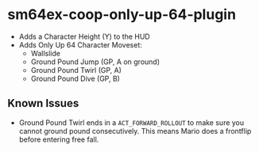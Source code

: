 # sm64ex-coop-only-up-64-plugin

* Adds a Character Height (Y) to the HUD
* Adds Only Up 64 Character Moveset:
  * Wallslide
  * Ground Pound Jump (GP, A on ground)
  * Ground Pound Twirl (GP, A)
  * Ground Pound Dive (GP, B)

## Known Issues

* Ground Pound Twirl ends in a `ACT_FORWARD_ROLLOUT` to make sure you cannot ground pound consecutively. This means Mario
  does a frontflip before entering free fall.
